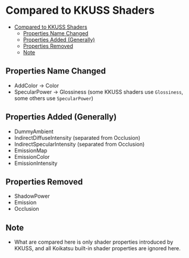 # Compared to KKUSS Shaders

- [Compared to KKUSS Shaders](#compared-to-kkuss-shaders)
  - [Properties Name Changed](#properties-name-changed)
  - [Properties Added (Generally)](#properties-added-generally)
  - [Properties Removed](#properties-removed)
  - [Note](#note)

## Properties Name Changed
- AddColor -> Color
- SpecularPower -> Glossiness (some KKUSS shaders use `Glossiness`, some others use `SpecularPower`)

## Properties Added (Generally)
- DummyAmbient
- IndirectDiffuseIntensity (separated from Occlusion)
- IndirectSpecularIntensity (separated from Occlusion)
- EmissionMap
- EmissionColor
- EmissionIntensity

## Properties Removed
- ShadowPower
- Emission
- Occlusion

## Note
- What are compared here is only shader properties introduced by KKUSS, and all Koikatsu built-in shader properties are ignored here.